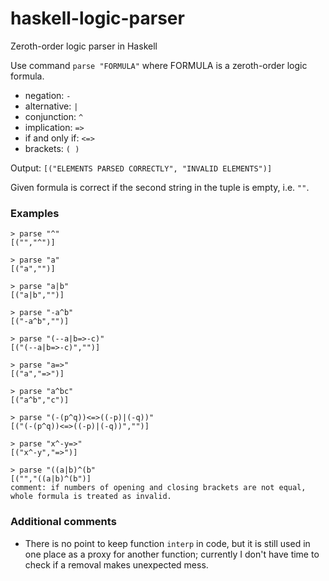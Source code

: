 # haskell-logic-parser

Zeroth-order logic parser in Haskell

Use command `parse "FORMULA"` where FORMULA is a zeroth-order logic formula.

- negation: `-`
- alternative: `|`
- conjunction: `^`
- implication: `=>`
- if and only if: `<=>`
- brackets: `( )`

Output: `[("ELEMENTS PARSED CORRECTLY", "INVALID ELEMENTS")]`

Given formula is correct if the second string in the tuple is empty, i.e. `""`.

### Examples

```
> parse "^"
[("","^")]

> parse "a"
[("a","")]

> parse "a|b"
[("a|b","")]

> parse "-a^b"
[("-a^b","")]

> parse "(--a|b=>-c)"
[("(--a|b=>-c)","")]

> parse "a=>"
[("a","=>")]

> parse "a^bc"
[("a^b","c")]

> parse "(-(p^q))<=>((-p)|(-q))"
[("(-(p^q))<=>((-p)|(-q))","")]

> parse "x^-y=>"
[("x^-y","=>")]

> parse "((a|b)^(b"
[("","((a|b)^(b")]
comment: if numbers of opening and closing brackets are not equal, whole formula is treated as invalid.
```

### Additional comments

- There is no point to keep function `interp` in code, but it is still used in one place as a proxy for another function; currently I don't have time to check if a removal makes unexpected mess.
